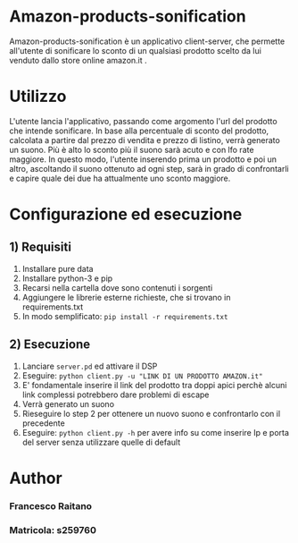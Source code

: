# Amazon-products-sonification
Amazon-products-sonification è un applicativo client-server, che permette all'utente di sonificare lo sconto di un qualsiasi prodotto scelto da lui venduto dallo store online amazon.it .

# Utilizzo
L'utente lancia l'applicativo, passando come argomento l'url del prodotto che intende sonificare.
In base alla percentuale di sconto del prodotto, calcolata a partire dal prezzo di vendita e prezzo di listino, verrà generato un suono.
Più è alto lo sconto più il suono sarà acuto e con lfo rate maggiore.
In questo modo, l'utente inserendo prima un prodotto e poi un altro, ascoltando il suono ottenuto ad ogni step, sarà in grado di confrontarli e capire quale dei due ha attualmente uno sconto maggiore.



# Configurazione ed esecuzione

## 1) Requisiti
1. Installare pure data
2. Installare python-3 e pip
3. Recarsi nella cartella dove sono contenuti i sorgenti
4. Aggiungere le librerie esterne richieste, che si trovano in requirements.txt
5. In modo semplificato: `pip install -r requirements.txt`


## 2) Esecuzione
1. Lanciare `server.pd` ed attivare il DSP
2. Eseguire: `python client.py -u "LINK DI UN PRODOTTO AMAZON.it"`
3. E' fondamentale inserire il link del prodotto tra doppi apici perchè alcuni link complessi potrebbero dare problemi di escape
4. Verrà generato un suono
5. Rieseguire lo step 2 per ottenere un nuovo suono e confrontarlo con il precedente
2. Eseguire: `python client.py -h` per avere info su come inserire Ip e porta del server senza utilizzare quelle di default

# Author
### Francesco Raitano
### Matricola: s259760
